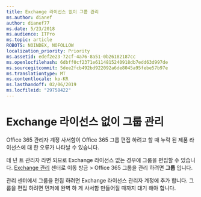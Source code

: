 ```yaml
---
title: Exchange 라이선스 없이 그룹 관리
ms.author: dianef
author: dianef77
ms.date: 5/23/2018
ms.audience: ITPro
ms.topic: article
ROBOTS: NOINDEX, NOFOLLOW
localization_priority: Priority
ms.assetid: edef2e23-72cf-4a76-8a51-0b26182187cc
ms.openlocfilehash: 6dbff0cf2371e6114815240918db7edd63d997de
ms.sourcegitcommit: 5dee2fcb492bd922092a6de8045a95febe57b97e
ms.translationtype: MT
ms.contentlocale: ko-KR
ms.lasthandoff: 02/06/2019
ms.locfileid: "29758422"
---
```

# <a name="manage-a-group-without-an-exchange-license"></a>Exchange 라이선스 없이 그룹 관리

Office 365 관리자 계정 사서함이 Office 365 그룹 편집 하려고 할 때 누락 된 제품 라이선스에 대 한 오류가 나타날 수 있습니다.
  
테 넌 트 관리자 라면 되므로 Exchange 라이선스 없는 경우에 그룹을 편집할 수 있습니다. [Exchange 관리](https://outlook.office365.com/ecp.aspx) 센터로 이동 방금 \> Office 365 그룹을 관리 하려면 **그룹** 입니다. 
  
관리 센터에서 그룹을 편집 하려면 Exchange 라이선스 관리자 계정에 추가 합니다. 그룹을 편집 하려면 먼저에 완벽 하 게 사서함 만들어질 때까지 대기 해야 합니다.
  

